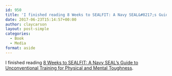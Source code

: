 ```yaml
---
id: 950
title: 'I finished reading 8 Weeks to SEALFIT: A Navy SEAL&#8217;s Guide to Unconventional Training for Physical and Mental Toughness'
date: 2017-06-23T15:14:57+00:00
author: claycarson
layout: post-simple
categories: 
  - Book
  - Media
format: aside
---
```

I finished reading [8 Weeks to SEALFIT: A Navy SEAL&#8217;s Guide to Unconventional Training for Physical and Mental Toughness](http://amazon.com/exec/obidos/ASIN/B00DFFGMPO/claycarson0c-20).<!--more-->
